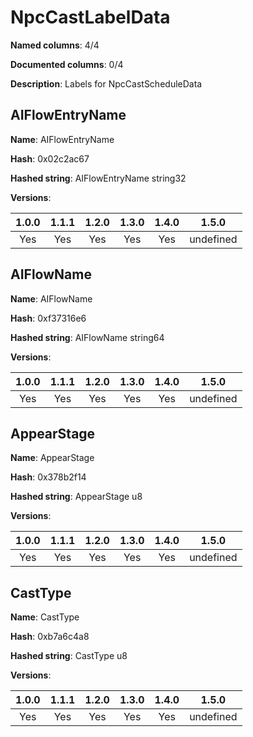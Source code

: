 # NpcCastLabelData
**Named columns**: 4/4

**Documented columns**: 0/4

**Description**: Labels for NpcCastScheduleData
## AIFlowEntryName

**Name**: AIFlowEntryName

**Hash**: 0x02c2ac67

**Hashed string**: AIFlowEntryName string32

**Versions**: 

 | 1.0.0 | 1.1.1 | 1.2.0 | 1.3.0 | 1.4.0 | 1.5.0 |
|:--:|:--:|:--:|:--:|:--:|:--:|
| Yes | Yes | Yes | Yes | Yes | undefined |


## AIFlowName

**Name**: AIFlowName

**Hash**: 0xf37316e6

**Hashed string**: AIFlowName string64

**Versions**: 

 | 1.0.0 | 1.1.1 | 1.2.0 | 1.3.0 | 1.4.0 | 1.5.0 |
|:--:|:--:|:--:|:--:|:--:|:--:|
| Yes | Yes | Yes | Yes | Yes | undefined |


## AppearStage

**Name**: AppearStage

**Hash**: 0x378b2f14

**Hashed string**: AppearStage u8

**Versions**: 

 | 1.0.0 | 1.1.1 | 1.2.0 | 1.3.0 | 1.4.0 | 1.5.0 |
|:--:|:--:|:--:|:--:|:--:|:--:|
| Yes | Yes | Yes | Yes | Yes | undefined |


## CastType

**Name**: CastType

**Hash**: 0xb7a6c4a8

**Hashed string**: CastType u8

**Versions**: 

 | 1.0.0 | 1.1.1 | 1.2.0 | 1.3.0 | 1.4.0 | 1.5.0 |
|:--:|:--:|:--:|:--:|:--:|:--:|
| Yes | Yes | Yes | Yes | Yes | undefined |


